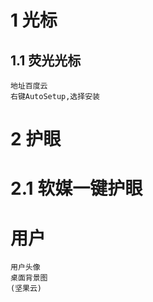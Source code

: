 
# 1 光标

## 1.1 荧光光标

    地址百度云
    右键AutoSetup,选择安装

# 2 护眼

# 2.1 软媒一键护眼



# 用户

    用户头像
    桌面背景图
    (坚果云)







